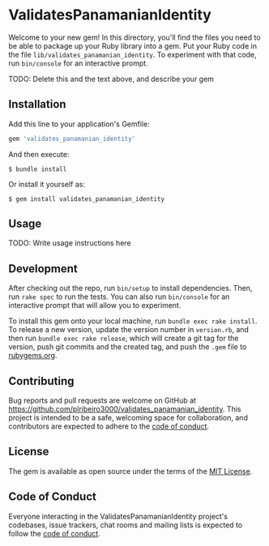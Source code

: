 # ValidatesPanamanianIdentity

Welcome to your new gem! In this directory, you'll find the files you need to be able to package up your Ruby library into a gem. Put your Ruby code in the file `lib/validates_panamanian_identity`. To experiment with that code, run `bin/console` for an interactive prompt.

TODO: Delete this and the text above, and describe your gem

## Installation

Add this line to your application's Gemfile:

```ruby
gem 'validates_panamanian_identity'
```

And then execute:

    $ bundle install

Or install it yourself as:

    $ gem install validates_panamanian_identity

## Usage

TODO: Write usage instructions here

## Development

After checking out the repo, run `bin/setup` to install dependencies. Then, run `rake spec` to run the tests. You can also run `bin/console` for an interactive prompt that will allow you to experiment.

To install this gem onto your local machine, run `bundle exec rake install`. To release a new version, update the version number in `version.rb`, and then run `bundle exec rake release`, which will create a git tag for the version, push git commits and the created tag, and push the `.gem` file to [rubygems.org](https://rubygems.org).

## Contributing

Bug reports and pull requests are welcome on GitHub at https://github.com/plribeiro3000/validates_panamanian_identity. This project is intended to be a safe, welcoming space for collaboration, and contributors are expected to adhere to the [code of conduct](https://github.com/plribeiro3000/validates_panamanian_identity/blob/master/CODE_OF_CONDUCT.md).

## License

The gem is available as open source under the terms of the [MIT License](https://opensource.org/licenses/MIT).

## Code of Conduct

Everyone interacting in the ValidatesPanamanianIdentity project's codebases, issue trackers, chat rooms and mailing lists is expected to follow the [code of conduct](https://github.com/plribeiro3000/validates_panamanian_identity/blob/master/CODE_OF_CONDUCT.md).
